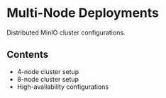 # Multi-Node Deployments

Distributed MinIO cluster configurations.

## Contents
- 4-node cluster setup
- 8-node cluster setup
- High-availability configurations
